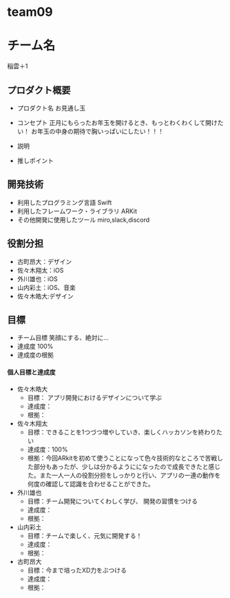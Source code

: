 # team09

# チーム名
稲雲＋1
## プロダクト概要
- プロダクト名
お見通し玉
- コンセプト
正月にもらったお年玉を開けるとき、もっとわくわくして開けたい！
お年玉の中身の期待で胸いっぱいにしたい！！！
- 説明

- 推しポイント

## 開発技術
- 利用したプログラミング言語
  Swift 
- 利用したフレームワーク・ライブラリ
  ARKit
- その他開発に使用したツール
  miro,slack,discord
## 役割分担
- 古町昂大：デザイン
- 佐々木翔太：iOS
- 外川雄也：iOS
- 山内彩土：iOS、音楽
- 佐々木皓大:デザイン
## 目標
- チーム目標
笑顔にする、絶対に...
- 達成度
100%
- 達成度の根拠


#### 個人目標と達成度
- 佐々木皓大  
  - 目標： アプリ開発におけるデザインについて学ぶ
  - 達成度：
  - 根拠：  
- 佐々木翔太  
  - 目標：できることを1つづつ増やしていき、楽しくハッカソンを終わりたい
  - 達成度：100%  
  - 根拠：今回ARkitを初めて使うことになって色々技術的なところで苦戦した部分もあったが、少しは分かるようにになったので成長できたと感じた。また一人一人の役割分担をしっかりと行い、アプリの一連の動作を何度の確認して認識を合わせることができた。
- 外川雄也  
  - 目標：チーム開発についてくわしく学び、 開発の習慣をつける
  - 達成度：   
  - 根拠：  
- 山内彩土  
  - 目標：チームで楽しく、元気に開発する！
  - 達成度：   
  - 根拠： 
- 古町昂大
  - 目標：今まで培ったXD力をぶつける
  - 達成度：   
  - 根拠： 
